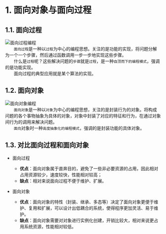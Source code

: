 # 1. 面向对象与面向过程

## 1.1. 面向过程
![面向过程编程][1]<br>
&emsp;&emsp;`面向过程`是一种以`过程`为中心的编程思想。关注的是功能的实现，将问题分解为一个一个步骤，然后通过函数调用一步一步地实现这些步骤。<br>
&emsp;&emsp;什么是`过程`呢？这些解决问题的`步骤`就是`过程`，是一种`自顶而下的编程模式`，强调的是功能实现。<br>
&emsp;&emsp;面向过程的典型应用就是某个算法的实现。

## 1.2. 面向对象
![面向对象编程][2]<br>
&emsp;&emsp;`面向对象`是一种以`对象`为中心的编程思想，关注的是封装行为的对象。将构成问题的各个事物抽象为具体的对象，对象中封装了对应的特征和行为，在通过对象间行为的调用来解决问题。<br>
&emsp;&emsp;`面向`对象时一种`高度抽象化的编程模式`，强调的是封装功能的具体对象。

## 1.3. 对比面向过程和面向对象
- 面向过程
    - **优点**：面向对象属于直奔目的，避免了一些非必要资源的占用，因此相对占用资源较少，速度较快，性能相对较高；
    - **缺点**：相对来说面向过程不便于维护、扩展。

- 面向对象
    - **优点**：面向对象的特性（封装、继承、多态等）决定了面向对象更便于维护、复用和扩展，可以设计出低耦合的系统，使得程序更加灵活、易于维护。
    - **缺点**：面向对象需要对对象进行实例化创建，开销比较大，相对来说更占用系统资源，性能相对较低。


<!-- 资源链接 -->
[1]: ../../../assets/images/process-oriented.jpg
[2]: ../../../assets/images/object-oriented.jpg
